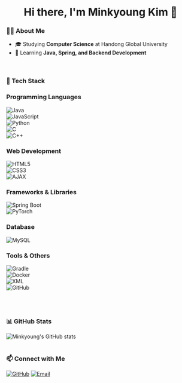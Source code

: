 <h1 align="center">Hi there, I'm Minkyoung Kim 👋<br></h1>


### 👨‍💻 About Me  
- 🎓 Studying **Computer Science** at Handong Global University  
- 🌱 Learning **Java, Spring, and Backend Development**  
<br><br>

### 🚀 Tech Stack
### Programming Languages  
![Java](https://img.shields.io/badge/Java-007396?style=for-the-badge&logo=java&logoColor=white)  
![JavaScript](https://img.shields.io/badge/JavaScript-F7DF1E?style=for-the-badge&logo=javascript&logoColor=black)  
![Python](https://img.shields.io/badge/Python-3776AB?style=for-the-badge&logo=python&logoColor=white)  
![C](https://img.shields.io/badge/C-00599C?style=for-the-badge&logo=c&logoColor=white)  
![C++](https://img.shields.io/badge/C++-00599C?style=for-the-badge&logo=cplusplus&logoColor=white)

### Web Development  
![HTML5](https://img.shields.io/badge/HTML5-E34F26?style=for-the-badge&logo=html5&logoColor=white)  
![CSS3](https://img.shields.io/badge/CSS3-1572B6?style=for-the-badge&logo=css3&logoColor=white)  
![AJAX](https://img.shields.io/badge/AJAX-00599C?style=for-the-badge&logo=ajax&logoColor=white)

### Frameworks & Libraries  
![Spring Boot](https://img.shields.io/badge/Spring%20Boot-6DB33F?style=for-the-badge&logo=springboot&logoColor=white)  
![PyTorch](https://img.shields.io/badge/PyTorch-EE4C2C?style=for-the-badge&logo=pytorch&logoColor=white)

### Database  
![MySQL](https://img.shields.io/badge/MySQL-4479A1?style=for-the-badge&logo=mysql&logoColor=white)

### Tools & Others  
![Gradle](https://img.shields.io/badge/Gradle-02303A?style=for-the-badge&logo=gradle&logoColor=white)  
![Docker](https://img.shields.io/badge/Docker-2496ED?style=for-the-badge&logo=docker&logoColor=white)  
![XML](https://img.shields.io/badge/XML-FF6600?style=for-the-badge&logo=xml&logoColor=white)  
![GitHub](https://img.shields.io/badge/GitHub-181717?style=for-the-badge&logo=github&logoColor=white)

<br><br>


### 📊 GitHub Stats
![Minkyoung's GitHub stats](https://github-readme-stats.vercel.app/api?username=kmk01p&show_icons=true&theme=radical)
<br><br>

### 📫 Connect with Me
[![GitHub](https://img.shields.io/badge/GitHub-181717?style=for-the-badge&logo=github&logoColor=white)](https://github.com/kmk01p)
[![Email](https://img.shields.io/badge/Email-D14836?style=for-the-badge&logo=gmail&logoColor=white)](mailto:kmk021111@gmail.com)
